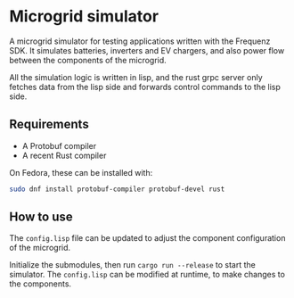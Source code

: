 # Microgrid simulator

A microgrid simulator for testing applications written with the
Frequenz SDK.  It simulates batteries, inverters and EV chargers, and
also power flow between the components of the microgrid.

All the simulation logic is written in lisp, and the rust grpc server
only fetches data from the lisp side and forwards control commands to
the lisp side.

## Requirements

- A Protobuf compiler
- A recent Rust compiler

On Fedora, these can be installed with:

  ```sh
  sudo dnf install protobuf-compiler protobuf-devel rust
  ```

## How to use

The `config.lisp` file can be updated to adjust the component
configuration of the microgrid.

Initialize the submodules, then run `cargo run --release` to start the
simulator.  The `config.lisp` can be modified at runtime, to make
changes to the components.
